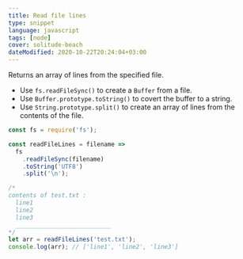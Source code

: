 ```yaml
---
title: Read file lines
type: snippet
language: javascript
tags: [node]
cover: solitude-beach
dateModified: 2020-10-22T20:24:04+03:00
---
```


Returns an array of lines from the specified file.

- Use `fs.readFileSync()` to create a `Buffer` from a file.
- Use `Buffer.prototype.toString()` to covert the buffer to a string.
- Use `String.prototype.split()` to create an array of lines from the contents of the file.

```js
const fs = require('fs');

const readFileLines = filename =>
  fs
    .readFileSync(filename)
    .toString('UTF8')
    .split('\n');
```

```js
/*
contents of test.txt :
  line1
  line2
  line3
  ___________________________
*/
let arr = readFileLines('test.txt');
console.log(arr); // ['line1', 'line2', 'line3']
```
